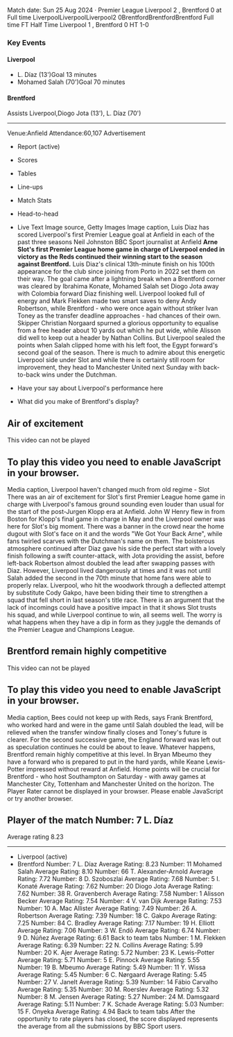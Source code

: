 Match date: Sun 25 Aug 2024
‧
Premier League
Liverpool 2 , Brentford 0 at Full time
LiverpoolLiverpoolLiverpool2
0BrentfordBrentfordBrentford
Full time
FT
Half Time Liverpool 1 , Brentford 0
HT 1-0
### Key Events
#### Liverpool
-   L. Díaz (13')Goal 13 minutes
-   Mohamed Salah (70')Goal 70 minutes
#### Brentford
Assists
Liverpool,Diogo Jota (13'), L. Díaz (70')
___
Venue:Anfield
Attendance:60,107
Advertisement
-   Report (active)
-   Scores
-   Tables
-   Line-ups
-   Match Stats
-   Head-to-head
-   Live Text
Image source, Getty Images
Image caption,
Luis Diaz has scored Liverpool's first Premier League goal at Anfield in each of the past three seasons
Neil Johnston
BBC Sport journalist at Anfield
**Arne Slot's first Premier League home game in charge of Liverpool ended in victory as the Reds continued their winning start to the season against Brentford.**
Luis Diaz's clinical 13th-minute finish on his 100th appearance for the club since joining from Porto in 2022 set them on their way.
The goal came after a lightning break when a Brentford corner was cleared by Ibrahima Konate, Mohamed Salah set Diogo Jota away with Colombia forward Diaz finishing well.
Liverpool looked full of energy and Mark Flekken made two smart saves to deny Andy Robertson, while Brentford - who were once again without striker Ivan Toney as the transfer deadline approaches - had chances of their own.
Skipper Christian Norgaard spurned a glorious opportunity to equalise from a free header about 10 yards out which he put wide, while Alisson did well to keep out a header by Nathan Collins.
But Liverpool sealed the points when Salah clipped home with his left foot, the Egypt forward's second goal of the season.
There is much to admire about this energetic Liverpool side under Slot and while there is certainly still room for improvement, they head to Manchester United next Sunday with back-to-back wins under the Dutchman.
-   Have your say about Liverpool's performance here
    
-   What did you make of Brentford's display?
    
## Air of excitement
This video can not be played
## To play this video you need to enable JavaScript in your browser.
Media caption,
Liverpool haven't changed much from old regime - Slot
There was an air of excitement for Slot's first Premier League home game in charge with Liverpool's famous ground sounding even louder than usual for the start of the post-Jurgen Klopp era at Anfield.
John W Henry flew in from Boston for Klopp's final game in charge in May and the Liverpool owner was here for Slot's big moment.
There was a banner in the crowd near the home dugout with Slot's face on it and the words "We Got Your Back Arne", while fans twirled scarves with the Dutchman's name on them.
The boisterous atmosphere continued after Diaz gave his side the perfect start with a lovely finish following a swift counter-attack, with Jota providing the assist, before left-back Robertson almost doubled the lead after swapping passes with Diaz.
However, Liverpool lived dangerously at times and it was not until Salah added the second in the 70th minute that home fans were able to properly relax.
Liverpool, who hit the woodwork through a deflected attempt by substitute Cody Gakpo, have been biding their time to strengthen a squad that fell short in last season's title race.
There is an argument that the lack of incomings could have a positive impact in that it shows Slot trusts his squad, and while Liverpool continue to win, all seems well.
The worry is what happens when they have a dip in form as they juggle the demands of the Premier League and Champions League.
## Brentford remain highly competitive
This video can not be played
## To play this video you need to enable JavaScript in your browser.
Media caption,
Bees could not keep up with Reds, says Frank
Brentford, who worked hard and were in the game until Salah doubled the lead, will be relieved when the transfer window finally closes and Toney's future is clearer.
For the second successive game, the England forward was left out as speculation continues he could be about to leave.
Whatever happens, Brentford remain highly competitive at this level.
In Bryan Mbeumo they have a forward who is prepared to put in the hard yards, while Keane Lewis-Potter impressed without reward at Anfield.
Home points will be crucial for Brentford - who host Southampton on Saturday - with away games at Manchester City, Tottenham and Manchester United on the horizon.
The Player Rater cannot be displayed in your browser. Please enable JavaScript or try another browser.
## Player of the match Number: 7 L. Díaz
Average rating 8.23
___
-   Liverpool (active)
-   Brentford
Number: 7 L. Díaz
Average Rating: 8.23
Number: 11 Mohamed Salah
Average Rating: 8.10
Number: 66 T. Alexander-Arnold
Average Rating: 7.72
Number: 8 D. Szoboszlai
Average Rating: 7.68
Number: 5 I. Konaté
Average Rating: 7.62
Number: 20 Diogo Jota
Average Rating: 7.62
Number: 38 R. Gravenberch
Average Rating: 7.58
Number: 1 Alisson Becker
Average Rating: 7.54
Number: 4 V. van Dijk
Average Rating: 7.53
Number: 10 A. Mac Allister
Average Rating: 7.49
Number: 26 A. Robertson
Average Rating: 7.39
Number: 18 C. Gakpo
Average Rating: 7.25
Number: 84 C. Bradley
Average Rating: 7.17
Number: 19 H. Elliott
Average Rating: 7.06
Number: 3 W. Endō
Average Rating: 6.74
Number: 9 D. Núñez
Average Rating: 6.61
Back to team tabs
Number: 1 M. Flekken
Average Rating: 6.39
Number: 22 N. Collins
Average Rating: 5.99
Number: 20 K. Ajer
Average Rating: 5.72
Number: 23 K. Lewis-Potter
Average Rating: 5.71
Number: 5 E. Pinnock
Average Rating: 5.55
Number: 19 B. Mbeumo
Average Rating: 5.49
Number: 11 Y. Wissa
Average Rating: 5.45
Number: 6 C. Nørgaard
Average Rating: 5.45
Number: 27 V. Janelt
Average Rating: 5.39
Number: 14 Fábio Carvalho
Average Rating: 5.35
Number: 30 M. Roerslev
Average Rating: 5.32
Number: 8 M. Jensen
Average Rating: 5.27
Number: 24 M. Damsgaard
Average Rating: 5.11
Number: 7 K. Schade
Average Rating: 5.03
Number: 15 F. Onyeka
Average Rating: 4.94
Back to team tabs
After the opportunity to rate players has closed, the score displayed represents the average from all the submissions by BBC Sport users.